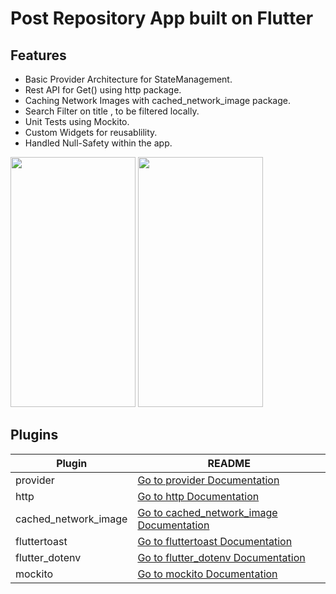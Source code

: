 # Post Repository App built on Flutter 

## Features

- Basic Provider Architecture for StateManagement.
- Rest API for Get() using http package.
- Caching Network Images with cached_network_image package.
- Search Filter on title , to be filtered locally.
- Unit Tests using Mockito.
- Custom Widgets for reusablility.
- Handled Null-Safety within the app.


<p float="left">
<img src="https://user-images.githubusercontent.com/102669066/177032125-56b415ca-c45c-4494-bfa1-8081a576b3a3.png" data-canonical-src="https://gyazo.com/eb5c5741b6a9a16c692170a41a49c858.png" width="200" height="400" />
<img src="https://user-images.githubusercontent.com/102669066/177032317-58d4d51c-6295-42e6-bd46-f6afaccee9f1.png" data-canonical-src="https://gyazo.com/eb5c5741b6a9a16c692170a41a49c858.png" width="200" height="400" />
</p>



## Plugins

| Plugin | README |
| ------ | ------ |
| provider | [Go to provider Documentation][PlDb] |
| http | [Go to http Documentation][PlGh] |
| cached_network_image | [Go to cached_network_image Documentation][PlGd] |
| fluttertoast | [Go to fluttertoast Documentation][PlOd] |
| flutter_dotenv | [Go to flutter_dotenv Documentation][PlMe] |
| mockito | [Go to mockito Documentation][PlGa] |



   [PlDb]: <https://pub.dev/packages/provider>
   [PlGh]: <https://pub.dev/packages/http>
   [PlGd]: <https://pub.dev/packages/cached_network_image>
   [PlOd]: <https://pub.dev/packages/fluttertoast>
   [PlMe]: <https://pub.dev/packages/flutter_dotenv>
   [PlGa]: <https://pub.dev/packages/mockito>


